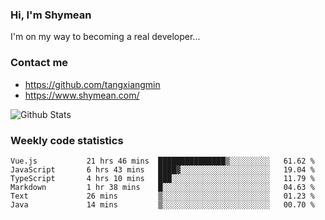 ### Hi, I'm Shymean

I'm on my way to becoming a real developer...

### Contact me

- <https://github.com/tangxiangmin>
- <https://www.shymean.com/>

![Github Stats](https://github-readme-stats.vercel.app/api?username=tangxiangmin&show_icons=true&theme=dark)


###  Weekly code statistics

<!--START_SECTION:waka-->

```text
Vue.js           21 hrs 46 mins  ███████████████▒░░░░░░░░░   61.62 %
JavaScript       6 hrs 43 mins   ████▓░░░░░░░░░░░░░░░░░░░░   19.04 %
TypeScript       4 hrs 10 mins   ███░░░░░░░░░░░░░░░░░░░░░░   11.79 %
Markdown         1 hr 38 mins    █░░░░░░░░░░░░░░░░░░░░░░░░   04.63 %
Text             26 mins         ▒░░░░░░░░░░░░░░░░░░░░░░░░   01.23 %
Java             14 mins         ▒░░░░░░░░░░░░░░░░░░░░░░░░   00.70 %
```

<!--END_SECTION:waka-->